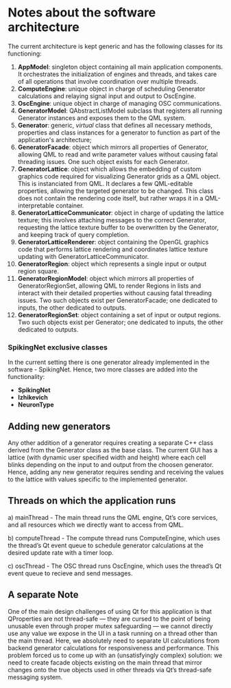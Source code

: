 # Notes about the software architecture

The current architecture is kept generic and has the following classes for its functioning:

1. **AppModel**: singleton object containing all main application components. It orchestrates the initialization of engines and threads, and takes care of all operations that involve coordination over multiple threads.
2. **ComputeEngine**: unique object in charge of scheduling Generator calculations and relaying signal input and output to OscEngine.
3. **OscEngine**: unique object in charge of managing OSC communications.
4. **GeneratorModel**: QAbstractListModel subclass that registers all running Generator instances and exposes them to the QML system.
5. **Generator**: generic, *virtual* class that defines all necessary methods, properties and class instances for a generator to function as part of the application's architecture;
6. **GeneratorFacade**: object which mirrors all properties of Generator, allowing QML to read and write parameter values without causing fatal threading issues. One such object exists for each Generator.
7. **GeneratorLattice**: object which allows the embedding of custom graphics code required for visualizing Generator grids as a QML object. This is instanciated from QML. It declares a few QML-editable properties, allowing the targeted generator to be changed. This class does not contain the rendering code itself, but rather wraps it in a QML-interpretable container.
8.  **GeneratorLatticeCommunicator**: object in charge of updating the lattice texture; this involves attaching messages to the correct Generator, requesting the lattice texture buffer to be overwritten by the Generator, and keeping track of query completion.
9.  **GeneratorLatticeRenderer**: object containing the OpenGL graphics code that performs lattice rendering and coordinates lattice texture updating with GeneratorLatticeCommunicator.
10. **GeneratorRegion**: object which represents a single input or output region square.
11. **GeneratorRegionModel**: object which mirrors all properties of GeneratorRegionSet, allowing QML to render Regions in lists and interact with their detailed properties without causing fatal threading issues. Two such objects exist per GeneratorFacade; one dedicated to inputs, the other dedicated to outputs.
12. **GeneratorRegionSet**: object containing a set of input or output regions. Two such objects exist per Generator;
one dedicated to inputs, the other dedicated to outputs.

### SpikingNet exclusive classes

In the current setting there is one generator already implemented in the software - SpikingNet. Hence, two more classes are added into the functionality:

- **SpikingNet**
- **Izhikevich**
- **NeuronType**

## Adding new generators

Any other addition of a generator requires creating a separate C++ class derived from the Generator class as the base class. The current GUI has a lattice (with dynamic user specified width and height) where each cell blinks depending on the input to and output from the choosen generator. Hence, adding any new generator requires sending and receiving the values to the lattice with values specific to the implemented generator.

## Threads on which the application runs

a) mainThread - The main thread runs the QML engine,
Qt’s core services, and all resources
which we directly want to access from
QML.

b) computeThread - The compute thread runs ComputeEngine,
which uses the thread’s Qt event
queue to schedule generator calculations
at the desired update rate with a
timer loop.

c) oscThread - The OSC thread runs OscEngine, which
uses the thread’s Qt event queue to
recieve and send messages.

## A separate Note

One of the main design challenges of using Qt for this application is that QProperties are not thread-safe — they are
cursed to the point of being unusable even through proper mutex safeguarding — we cannot directly use any value
we expose in the UI in a task running on a thread other than the main thread. Here, we absolutely need to separate
UI calculations from backend generator calculations for responsiveness and performance. This problem forced us to
come up with an (unsatisfyingly complex) solution: we need to create facade objects existing on the main thread
that mirror changes onto the true objects used in other threads via Qt’s thread-safe messaging system.


